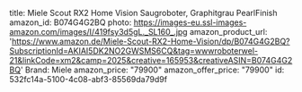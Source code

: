title: Miele Scout RX2 Home Vision Saugroboter, Graphitgrau PearlFinish
amazon_id: B074G4G2BQ
photo: https://images-eu.ssl-images-amazon.com/images/I/419fsy3d5gL._SL160_.jpg
amazon_product_url: 'https://www.amazon.de/Miele-Scout-RX2-Home-Vision/dp/B074G4G2BQ?SubscriptionId=AKIAI5DK2NO2GWSMS6CQ&tag=wwwroboterwel-21&linkCode=xm2&camp=2025&creative=165953&creativeASIN=B074G4G2BQ'
Brand: Miele
amazon_price: "79900"
amazon_offer_price: "79900"
id: 532fc14a-5100-4c08-abf3-85569da79d9f
